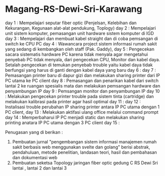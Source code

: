 # Magang-RS-Dewi-Sri-Karawang

day 1 : Mempelajari seputar fiber optic (Penjelsan, Kelebihan dan Kekurangan, Kegunaan alat-alat pendukung, Toplogy)
day 2 : Mempelajari unit sistem komputer, pemasangan unit hardware sistem komputer di IGD
day 3 : Mempelajari dan membuat kabel straight dan di coba pemsangan di switch ke CPU PC
day 4 : Wawancara project sistem informasi rumah sakit yang sedang di kembangkan oleh staff (Pak. Gaddy),
day 5 : Pengecekan sacara sistematis hardware PC karena tidak menyala agar mengetahui penyebab PC tidak menyala, dari pengecekan CPU, Monitor dan kabel daya. Setalah pengecekan di temukan penyebab trouble yaitu kabel daya tidak berfungsi yang harus di ganti dengan kabel daya yang baru
day 6 : 
day 7 : Pemasangan printer baru di dapur gizi dan melakukan sharing printer dari IP PC utama ke PC client
day 8 : Pemasangan dan penarikan kabel dari switch lantai 2 ke ruangan spesialis mata dan melakukan pemsangan hardware dan penyambungan IP
day 9 : Pemsangan monitor dan penyambungan IP
day 10 : Melakukan pengecekan printer trouble pada sistem tinta (cartridge) dan melakukan kalibrasi pada printer agar hasil optimal
day 11 : 
day 12 : Instalisasi trouble perubahan IP sharing printer antara IP PC utama dengan 1 PC client,
day 13 : Melakukan aktifasi ulang office melalui command prompt
day 14 : Memperbaharui IP PC menjadi static dan melakukan sharing printing anatara IP PC utama dengan 3 PC client
day 15 :

Penugasan yang di berikan :
1. Pembuatan jurnal "pengembangan sistem informasi manajemen rumah sakit berbasis web menggunakan svelte dan golang" berisi abstrak, pendahuluan, metode penelitian, landasan teori, hasil dan pembahasan dan dokumentasi web
2. Pembuatan seketsa Topology jaringan fiber optic gedung C RS Dewi Sri lantai , lantai 2 dan lantai 3
